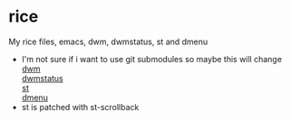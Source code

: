 # rice
My rice files, emacs, dwm, dwmstatus, st and dmenu
* I'm not sure if i want to use git submodules so maybe this will change\
[dwm](https://dwm.suckless.org/ "dwm")\
[dwmstatus](https://github.com/kamiyaa/dwmstatus/ "dwmstatus")\
[st](https://st.suckless.org/ "st")\
[dmenu](https://tools.suckless.org/dmenu/ "dmenu")
* st is patched with st-scrollback
